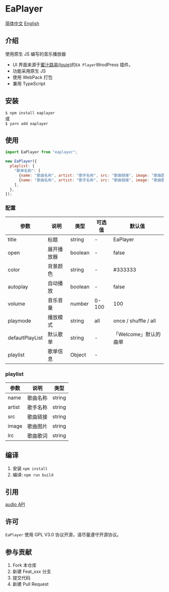 # EaPlayer

[简体中文](README.zh.md) [English](README.md)

## 介绍

使用原生 JS 编写的音乐播放器

- UI 界面来源于[蜜汁路易(louie)](https://www.cssplus.org/)的`EA Player`WrodPress 插件。
- 功能采用原生 JS
- 使用 WebPack 打包
- 兼用 TypeScript

## 安装

`$ npm install eaplayer`  
或  
`$ yarn add eaplayer`

## 使用

```JavaScript
import EaPlayer from "eaplayer";

new EaPlayer({
  playlist: {
    "歌单名称": [
      {name: "歌曲名称", artist: "歌手名称", src: "歌曲链接", image: "歌曲图片", lrc: "歌词链接"},
      {name: "歌曲名称", artist: "歌手名称", src: "歌曲链接", image: "歌曲图片", lrc: "歌词链接"},
    ],
  },
});
```

### 配置

| 参数            | 说明       | 类型    | 可选值 | 默认值                |
| --------------- | ---------- | ------- | ------ | --------------------- |
| title           | 标题       | string  | -      | EaPlayer              |
| open            | 展开播放器 | boolean | -      | false                 |
| color           | 背景颜色   | string  | -      | #333333               |
| autoplay        | 自动播放   | boolean | -      | false                 |
| volume          | 音乐音量   | number  | 0-100  | 100                   |
| playmode        | 播放模式   | string  | all    | once / shuffle / all  |
| defaultPlayList | 默认歌单   | string  | -      | 「Welcome」默认的曲单 |
| playlist        | 歌单信息   | Object  | -      |                       |

### playlist

| 参数   | 说明     | 类型   |
| ------ | -------- | ------ |
| name   | 歌曲名称 | string |
| artist | 歌手名称 | string |
| src    | 歌曲链接 | string |
| image  | 歌曲图片 | string |
| lrc    | 歌曲歌词 | string |

## 编译

1. 安装 `npm install`
2. 编译: `npm run build`

## 引用

[audio API](https://www.zhangxinxu.com/wordpress/2019/07/html-audio-api-guide/)

## 许可

`EaPlayer` 使用 GPL V3.0 协议开源，请尽量遵守开源协议。

## 参与贡献

1. Fork 本仓库
2. 新建 Feat_xxx 分支
3. 提交代码
4. 新建 Pull Request
